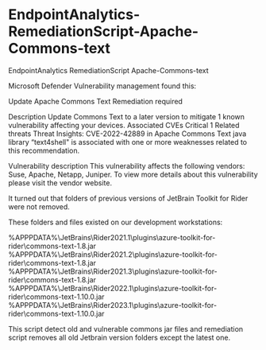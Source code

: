 # EndpointAnalytics-RemediationScript-Apache-Commons-text
EndpointAnalytics RemediationScript Apache-Commons-text

Microsoft Defender Vulnerability management found this:

Update Apache Commons Text
Remediation required

Description
Update Commons Text to a later version to mitigate 1 known vulnerability affecting your devices.
Associated CVEs
Critical 1
Related threats
Threat Insights: CVE-2022-42889 in Apache Commons Text java library “text4shell" is associated with one or more weaknesses related to this recommendation.

Vulnerability description
This vulnerability affects the following vendors: Suse, Apache, Netapp, Juniper. To view more details about this vulnerability please visit the vendor website.

It turned out that folders of previous versions of JetBrain Toolkit for Rider were not removed.

These folders and files existed on our development workstations:

%APPPDATA%\JetBrains\Rider2021.1\plugins\azure-toolkit-for-rider\commons-text-1.8.jar
%APPPDATA%\JetBrains\Rider2021.2\plugins\azure-toolkit-for-rider\commons-text-1.8.jar
%APPPDATA%\JetBrains\Rider2021.3\plugins\azure-toolkit-for-rider\commons-text-1.8.jar
%APPPDATA%\JetBrains\Rider2022.1\plugins\azure-toolkit-for-rider\commons-text-1.10.0.jar
%APPPDATA%\JetBrains\Rider2023.1\plugins\azure-toolkit-for-rider\commons-text-1.10.0.jar

This script detect old and vulnerable commons jar files and remediation script removes all old Jetbrain version folders except the latest one.

